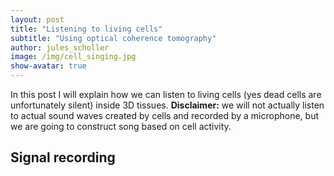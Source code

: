 ```yaml
---
layout: post
title: "Listening to living cells"
subtitle: "Using optical coherence tomography"
author: jules_scholler
image: /img/cell_singing.jpg
show-avatar: true
---
```


In this post I will explain how we can listen to living cells (yes dead cells are unfortunately silent) inside 3D tissues.
**Disclaimer:** we will not actually listen to actual sound waves created by cells and recorded by a microphone, but we are going to construct song based on cell activity.

## Signal recording
